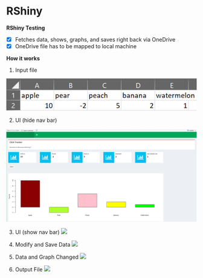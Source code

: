 # RShiny
**RShiny Testing**
- [x] Fetches data, shows, graphs, and saves right back via OneDrive
- [x] OneDrive file has to be mapped to local machine

**How it works**
1. Input file
<img src="/readMeFiles/pic1.PNG" alt="pic1"/>

2. UI (hide nav bar)
<img src="/readMeFiles/pic2.PNG" alt="pic2"/>

3. UI (show nav bar)
![](../master/readMeFiles/pic3.png)

4. Modify and Save Data
![](../master/readMeFiles/pic4.png)

5. Data and Graph Changed
![](../master/readMeFiles/pic5.png)

6. Output File
![](../master/readMeFiles/pic6.png)